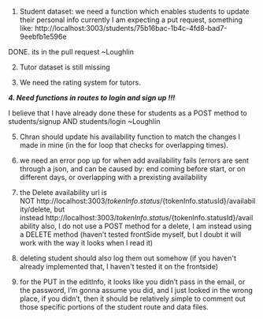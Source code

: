 1. Student dataset: we need a function which enables students to update their personal info
currently I am expecting a put request, something like: http://localhost:3003/students/75b16bac-1b4c-4fd8-bad7-9eebfb1e596e
 
DONE. its in the pull request ~Loughlin

2. Tutor dataset is still missing

3. We need the rating system for tutors.

***4. Need functions in routes to login and sign up !!!***

I believe that I have already done these for students as a POST method to students/signup AND students/login ~Loughlin

5. Chran should update his availability function to match the changes I made in mine (in the for loop that checks for overlapping times).

6. we need an error pop up for when add availability fails (errors are sent through a json, and can be caused by: end coming before start, or on different days, or overlapping with a prexisting availability

7. the Delete availability url is NOT http://localhost:3003/${tokenInfo.status}/${tokenInfo.statusId}/availability/delete, but instead http://localhost:3003/${tokenInfo.status}/${tokenInfo.statusId}/availability also, I do not use a POST method for a delete, I am instead using a DELETE method (haven’t tested frontSide myself, but I doubt it will work with the way it looks when I read it)

8.  deleting student should also log them out somehow (if you haven't already implemented that, I haven't tested it on the frontside)

9. for the PUT in the editInfo, it looks like you didn’t pass in the email, or the password, I’m gonna assume you did, and I just looked in the wrong place, if you didn’t, then it should be relatively simple to comment out those specific portions of the student route and data files.
